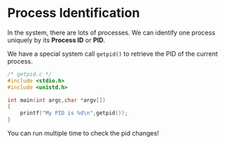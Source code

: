 # Process Identification

In the system, there are lots of processes. We can identify one process uniquely by its **Process ID** or **PID**.

We have a special system call `getpid()` to retrieve the PID of the current process.

```cpp
/* getpid.c */
#include <stdio.h>
#include <unistd.h>

int main(int argc,char *argv[])
{
    printf("My PID is %d\n",getpid());
}
```

You can run multiple time to check the pid changes!
